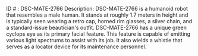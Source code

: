 ID # : DSC-MATE-2766
Description: DSC-MATE-2766 is a humanoid robot that resembles a male human. It stands at roughly 1.7 meters in height and is typically seen wearing a retro cap, horned rim glasses, a silver chain, and a standard-issue beautician's outfit. DSC-MATE-2766 has a unique green cyclops eye as its primary facial feature. This feature is capable of emitting various light spectrums to assist with its job. It also wields a whistle that serves as a locator device for its maintenance personnel.